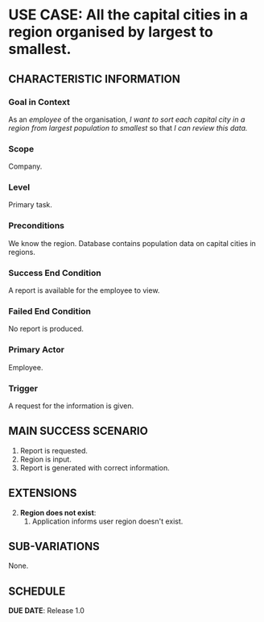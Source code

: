 # USE CASE: All the capital cities in a region organised by largest to smallest.

## CHARACTERISTIC INFORMATION

### Goal in Context

As an *employee* of the organisation, *I want to sort each capital city in a region from largest population to smallest* so that *I can review this data.*

### Scope

Company.

### Level

Primary task.

### Preconditions

We know the region. Database contains population data on capital cities in regions.

### Success End Condition

A report is available for the employee to view.

### Failed End Condition

No report is produced.

### Primary Actor

Employee.

### Trigger

A request for the information is given.

## MAIN SUCCESS SCENARIO

1. Report is requested.
2. Region is input.
3. Report is generated with correct information.

## EXTENSIONS

2. **Region does not exist**:
    1. Application informs user region doesn't exist.

## SUB-VARIATIONS

None.

## SCHEDULE

**DUE DATE**: Release 1.0